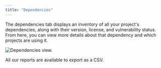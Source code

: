 ```yaml
---
title: "Dependencies"
---
```


The dependencies tab displays an inventory of all your project's dependencies, along with their version, license, and vulnerability status. From here, you can view more details about that dependency and which projects are using it.

![Dependencies view.](https://res.cloudinary.com/snyk/image/upload/c_scale,q_auto,w_500/v1519062616/docs/report-deps.png)

All our reports are available to export as a CSV.
